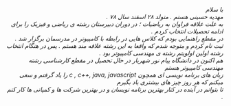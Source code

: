 <I DOCTYPE html>
<html dir="rtl" lang="fa">
<head>
<meta chaset="utf-8">
<div dir="rtl">
<title> انگیزه نامه </title>
</head>
<body>
<div dir="rlt">
با سلام
‌<br>
مهدیه حسینی هستم . متولد ۲۸ اسفند سال ۷۸ .
<br>
به علت علاقه فراوان به ریاضیات ؛ در دوران دبیرستان رشته ی ریاضی و فیزیک را برای ادامه تحصیلات انتخاب کردم . 
<br>
در مقطع راهنمایی بودم که کلاس هایی در رابطه با کامپیوتر در مدرسمان برگزار شد .
 ثبت نام کردم و متوجه شدم که واقعا به این رشته علاقه مند هستم 
. پس در هنگام انتخاب رشته اولین اولویتم رشته ی مهندسی کامپیوتر بود . 
‌<br>
  هم اکنون در دانشگاه پیام نور شهریار در حال تحصیل در مقطع کارشناسی رشته مهندسی کامپیوتر هستم
‌<br>
زبان های برنامه نویسی ای همچون c , c++, java, javascript را یاد گرفتم و سعی میکنم که هر روز چیز های بیشتری یاد بگیرم 
<br>
تا بتوانم در آینده در کنار بهترین برنامه نویسان و در بهترین شرکت ها و کمپانی ها کار کنم .
<br>
</div>
</body>
</html>

